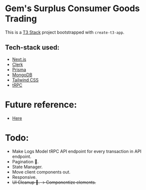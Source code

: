# Gem's Surplus Consumer Goods Trading

This is a [T3 Stack](https://create.t3.gg/) project bootstrapped with `create-t3-app`.

## Tech-stack used:

- [Next.js](https://nextjs.org)
- [Clerk](https://clerk.com/)
- [Prisma](https://prisma.io)
- [MongoDB](https://www.mongodb.com/)
- [Tailwind CSS](https://tailwindcss.com)
- [tRPC](https://trpc.io)

# Future reference:

- [Here](https://github.com/idurar/idurar-erp-crm)

# Todo:

- Make Logs Model tRPC API endpoint for every transaction in API endpoint.
- Pagination 📄.
- State Manager.
- Move client components out.
- Responsive.
- ~~UI Cleanup 🧼. -> Componentize elements.~~
